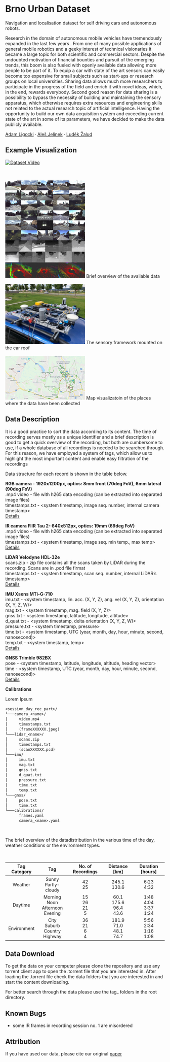 # Brno Urban Dataset

Navigation and localisation dataset for self driving cars and autonomous robots.

Research in the domain of autonomous mobile vehicles have tremendously expanded in the last few years . From one of many possible applications of general mobile robotics and a geeky interest of technical visionaries it became a large topic for both scientific and commercial sectors. Despite the undoubted motivation of financial bounties and pursuit of the emerging trends, this boom is also fueled with openly available data allowing more people to be part of it. To equip a car with state of the art sensors can easily become too expensive for small subjects such as start-ups or research groups on local universities. Sharing data allows much more researchers to participate in the progress of the field and enrich it with novel ideas, which, in the end, rewards everybody. Second good reason for data sharing is a possibility to bypass the necessity of building and maintaining the sensory apparatus, which otherwise requires extra resources and engineering skills not related to the actual research topic of artificial intelligence. Having the opportunity to build our own data acquisition system and exceeding current state of the art in some of its parameters, we have decided to make the data publicly available.

[Adam Ligocki](https://www.vutbr.cz/en/people/adam-ligocki-154791#navigace-vizitka) · [Aleš Jelínek](https://www.ceitec.cz/ing-ales-jelinek-ph-d/u91705) · [Luděk Žalud](https://scholar.google.com/citations?user=kWXqPAIAAAAJ&hl=en&oi=ao)

## Example Visualization

[![Dataset Video](http://img.youtube.com/vi/wDFePIViwqY/0.jpg)](http://www.youtube.com/watch?v=wDFePIViwqY "Video")


<br>
<br>

<img src="media/dataset.jpeg" width=50%>
Brief overview of the available data

<br>
<br>

<img src="media/sensory_framework.jpeg" width=50%>
The sensory framework mounted on the car roof

<br>
<br>

<img src="media/map.png" width=50%>
Map visualizatoin of the places where the data have been collected 

## Data Description

It is a good practice to sort the data according to its content. The time of recording serves mostly as a unique identifier and a brief description is good to get a quick overview of the recording, but both are cumbersome to use, if a whole database of all recordings is needed to be searched through. For this reason, we have employed a system of tags, which allow us to highlight the most important content and enable easy filtration of the recordings

Data structure for each record is shown in the table below. 

**RGB camera - 1920x1200px, optics: 8mm front (70deg FoV), 6mm lateral (90deg FoV)**<br>
.mp4 video      - file with h265 data encoding (can be extracted into separated image files) <br>
timestamps.txt  - <system timestamp, image seq. number, internal camera timestamp><br>
[Details](https://www.theimagingsource.com)

**IR camera FlIR Tau 2- 640x512px, optics: 19mm (69deg FoV)**<br>
.mp4 video      - file with h265 data encoding (can be extracted into separated image files) <br>
timestamps.txt  - <system timestamp, image seq. min temp., max temp><br>
[Details](https://www.flir.com)

**LiDAR Velodyne HDL-32e**<br>
scans.zip       - zip file contains all the scans taken by LiDAR during the recording. Scans are in .pcd file firmat <br>
timestamps.txt  - <system timestamp, scan seq. number, internal LiDAR’s timestamp><br>
[Details](https://velodynelidar.com/)

**IMU Xsens MTi-G-710**<br>
imu.txt       - <system timestamp, lin. acc. (X, Y, Z), ang. vel (X, Y, Z), orientation (X, Y, Z, W)><br>
mag.txt       - <system timestamp, mag. field (X, Y, Z)><br>
gnss.txt      - <system timestamp, latitude, longitude, altitude><br>
d_quat.txt    - <system timestamp, delta orientation (X, Y, Z, W)><br>
pressure.txt  - <system timestamp, pressure><br>
time.txt      - <system timestamp, UTC (year, month, day, hour, minute, second, nanosecond)><br>
temp.txt      - <system timestamp, temp><br>
[Details](https://www.xsens.com)

**GNSS Trimble 982BX**<br>
pose - <system timestamp, latitude, longitude, altitude, heading vector><br>
time - <system timestamp, UTC (year, month, day, hour, minute, second, nanosecond)><br>
[Details](https://www.trimble.com)

**Calibrations**

Lorem Ipsum


```
<session_day_rec_part>/
└───camera_<name>/
│     video.mp4
│     timestamps.txt
│     (frameXXXXXX.jpeg)
└───lidar_<name>/
│     scans.zip
│     timestamps.txt
│     (scanXXXXXX.pcd)
└───imu/
│     imu.txt
│     mag.txt
│     gnss.txt
│     d_quat.txt
│     pressure.txt
│     time.txt
│     temp.txt
└───gnss/
│     pose.txt
│     time.txt
└───calibrations/
      frames.yaml
      camera_<name>.yaml
```

<br>

The brief overview of the datadistribution in the various time of the day, weather conditions or the environment types.

<br>

|Tag Category|Tag|No. of Recordings|Distance [km]|Duration [hours]|
|:---------:|:---------:|:---------:|:---------:|:---------:|
|Weather  | Sunny<br>Partly-cloudy  | 42<br>25  | 245.1<br>130.6  | 6:23<br>4:32 |
|Daytime  | Morning<br>Noon<br>Afternoon<br>Evening  | 15<br>26<br>21<br>5 | 60.1<br>175.6<br>96.4<br>43.6  | 1:48<br>4:04<br>3:37<br>1:24 |
|Environment  | City<br>Suburb<br>Country<br>Highway  | 36<br>21<br>6<br>4  | 181.9<br>71.0<br>48.1<br>74.7  | 5:56<br>2:34<br>1:16<br>1:08 |

## Data Download

To get the data on your computer please clone the repository and use any torrent client app to open the .torrent file that you are interested in. After loading the .torrent file check the data folders that you are interested in and start the content downloading.

For better search through the data please use the tag_<domain> folders in the root directory.
  
## Known Bugs

  - some IR frames in recording session no. 1 are misordered

## Attribution

If you have used our data, please cite our original [paper](https://arxiv.org/abs/1909.06897)


